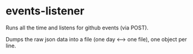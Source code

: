 # events-listener

Runs all the time and listens for github events (via POST).

Dumps the raw json data into a file (one day <--> one file), one object per line.
